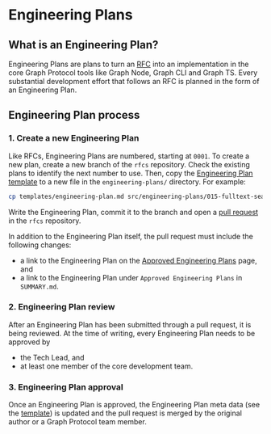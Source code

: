 # Engineering Plans

## What is an Engineering Plan?

Engineering Plans are plans to turn an [RFC](../rfcs/index.md) into an
implementation in the core Graph Protocol tools like Graph Node, Graph CLI and
Graph TS. Every substantial development effort that follows an RFC is planned in
the form of an Engineering Plan.

## Engineering Plan process

### 1. Create a new Engineering Plan

Like RFCs, Engineering Plans are numbered, starting at `0001`. To create a new
plan, create a new branch of the `rfcs` repository. Check the existing plans to
identify the next number to use. Then, copy the [Engineering Plan
template](https://github.com/graphprotocol/rfcs/blob/master/engineering-plans/0000-template.md)
to a new file in the `engineering-plans/` directory. For example:

```sh
cp templates/engineering-plan.md src/engineering-plans/015-fulltext-search.md
```

Write the Engineering Plan, commit it to the branch and open a [pull
request](https://github.com/graphprotocol/rfcs/pulls) in the `rfcs` repository.

In addition to the Engineering Plan itself, the pull request must include the
following changes:

- a link to the Engineering Plan on the [Approved Engineering Plans](./approved.md) page, and
- a link to the Engineering Plan under `Approved Engineering Plans` in `SUMMARY.md`.

### 2. Engineering Plan review

After an Engineering Plan has been submitted through a pull request, it is being
reviewed. At the time of writing, every Engineering Plan needs to be approved by

- the Tech Lead, and
- at least one member of the core development team.

### 3. Engineering Plan approval

Once an Engineering Plan is approved, the Engineering Plan meta data (see the
[template](https://github.com/graphprotocol/rfcs/blob/master/engineering-plans/0000-template.md))
is updated and the pull request is merged by the original author or a Graph
Protocol team member.
